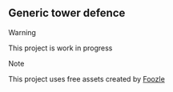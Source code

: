 ## Generic tower defence 

> [!WARNING]  
> This project is work in progress
 
> [!NOTE]  
> This project uses free assets created by [Foozle](https://foozlecc.itch.io/)